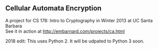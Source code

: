 ## Cellular Automata Encryption ##
A project for CS 178: Intro to Cryptography in Winter 2013 at UC Santa Barbara  
See it in action at http://embarnard.com/projects/ca.html

2018 edit: This uses Python 2. It will be udpated to Python 3 soon.

